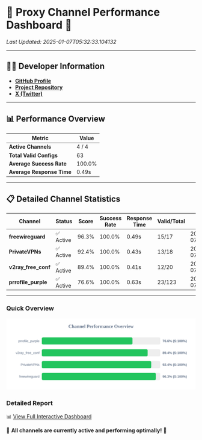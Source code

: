 # 🌟 Proxy Channel Performance Dashboard 🌟

_Last Updated: 2025-01-07T05:32:33.104132_

---

## 👩‍💻 Developer Information

- **[GitHub Profile](https://github.com/4n0nymou3)**  
- **[Project Repository](https://github.com/4n0nymou3/multi-proxy-config-fetcher)**  
- **[X (Twitter)](https://x.com/4n0nymou3)**  

---

## 📊 Performance Overview

| Metric                | Value       |
|-----------------------|-------------|
| **Active Channels**   | 4 / 4       |
| **Total Valid Configs** | 63          |
| **Average Success Rate** | 100.0%      |
| **Average Response Time** | 0.49s       |

---

## 📋 Detailed Channel Statistics

| Channel          | Status     | Score  | Success Rate | Response Time | Valid/Total | Last Success               |
|------------------|------------|--------|--------------|---------------|-------------|----------------------------|
| **freewireguard**  | ✅ Active  | 96.3%  | 100.0% | 0.49s         | 15/17       | 2025-01-07T05:32:33.102327 |
| **PrivateVPNs**  | ✅ Active  | 92.4%  | 100.0% | 0.43s         | 13/18       | 2025-01-07T05:32:32.584593 |
| **v2ray_free_conf**  | ✅ Active  | 89.4%  | 100.0% | 0.41s         | 12/20       | 2025-01-07T05:32:32.116425 |
| **prrofile_purple**  | ✅ Active  | 76.6%  | 100.0% | 0.63s         | 23/123       | 2025-01-07T05:32:31.673464 |

---

### Quick Overview
<div align="center">
  <a href="https://raw.githubusercontent.com/nullluser/NullRepo/refs/heads/main/assets/channel_stats_chart.svg">
    <img src="https://raw.githubusercontent.com/nullluser/NullRepo/refs/heads/main/assets/channel_stats_chart.svg" alt="Source Performance Statistics" width="800">
  </a>
</div>

### Detailed Report
📊 [View Full Interactive Dashboard](https://htmlpreview.github.io/?https://github.com/nullluser/NullRepo/blob/main/assets/performance_report.html)

🎉 **All channels are currently active and performing optimally!** 🎉
